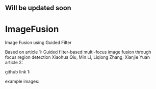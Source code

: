 ## Will be updated soon

# ImageFusion
Image Fusion using Guided Filter

Based on 
article 1: 
Guided filter-based multi-focus image fusion through focus region detection
Xiaohua Qiu, Min Li, Liqiong Zhang, Xianjie Yuan
article 2:

github link 1:

example images: 
